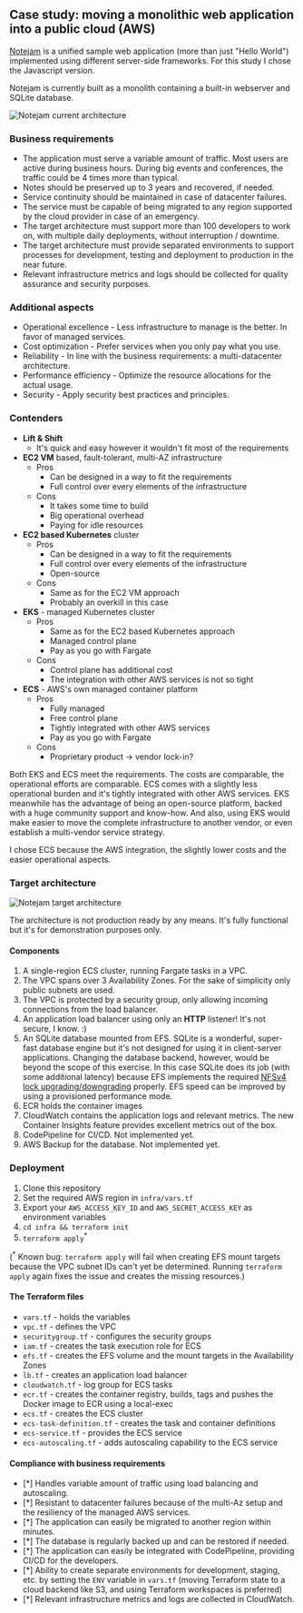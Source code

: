 ## Case study: moving a monolithic web application into a public cloud (AWS)

[Notejam](https://github.com/komarserjio/notejam) is a unified sample web application (more than just "Hello World") implemented using different server-side frameworks. For this study I chose the Javascript version.

Notejam is currently built as a monolith containing a built-in webserver and SQLite database.

![Notejam current architecture](https://www.dropbox.com/s/n40t5vnvhknj13x/notejam.png?raw=1)

### Business requirements

* The application must serve a variable amount of traffic. Most users are active during business hours. During big events and conferences, the traffic could be 4 times more than typical.
* Notes should be preserved up to 3 years and recovered, if needed.
* Service continuity should be maintained in case of datacenter failures.
* The service must be capable of being migrated to any region supported by the cloud provider in case of an emergency.
* The target architecture must support more than 100 developers to work on, with multiple daily deployments, without interruption / downtime.
* The target architecture must provide separated environments to support processes for development, testing and deployment to production in the near future.
* Relevant infrastructure metrics and logs should be collected for quality assurance and security purposes.

### Additional aspects

* Operational excellence - Less infrastructure to manage is the better. In favor of managed services.
* Cost optimization - Prefer services when you only pay what you use.
* Reliability - In line with the business requirements: a multi-datacenter architecture.
* Performance efficiency - Optimize the resource allocations for the actual usage.
* Security - Apply security best practices and principles.

### Contenders

* **Lift & Shift**
  * It's quick and easy however it wouldn't fit most of the requirements
* **EC2 VM** based, fault-tolerant, multi-AZ infrastructure
  * Pros
    * Can be designed in a way to fit the requirements
    * Full control over every elements of the infrastructure
  * Cons
    * It takes some time to build
    * Big operational overhead
    * Paying for idle resources
* **EC2 based Kubernetes** cluster
  * Pros
    * Can be designed in a way to fit the requirements
    * Full control over every elements of the infrastructure
    * Open-source
  * Cons
    * Same as for the EC2 VM approach
    * Probably an overkill in this case
* **EKS** - managed Kubernetes cluster
  * Pros
    * Same as for the EC2 based Kubernetes approach
    * Managed control plane
    * Pay as you go with Fargate
  * Cons
    * Control plane has additional cost
    * The integration with other AWS services is not so tight
* **ECS** - AWS's own managed container platform
  * Pros
    * Fully managed
    * Free control plane
    * Tightly integrated with other AWS services
    * Pay as you go with Fargate
  * Cons
    * Proprietary product -> vendor lock-in?

Both EKS and ECS meet the requirements. The costs are comparable, the operational efforts are comparable. ECS comes with a slightly less operational burden and it's tightly integrated with other AWS services. EKS meanwhile has the advantage of being an open-source platform, backed with a huge community support and know-how. And also, using EKS would make easier to move the complete infrastructure to another vendor, or even establish a multi-vendor service strategy.

I chose ECS because the AWS integration, the slightly lower costs and the easier operational aspects.

### Target architecture

![Notejam target architecture](https://www.dropbox.com/s/as51vxq3h3hqoun/notejam-on-ecs-architecture.png?raw=1)

The architecture is not production ready by any means. It's fully functional but it's for demonstration purposes only.
#### Components

1. A single-region ECS cluster, running Fargate tasks in a VPC.
2. The VPC spans over 3 Availability Zones. For the sake of simplicity only public subnets are used.
3. The VPC is protected by a security group, only allowing incoming connections from the load balancer.
4. An application load balancer using only an **HTTP** listener! It's not secure, I know. :)
5. An SQLite database mounted from EFS. SQLite is a wonderful, super-fast database engine but it's not designed for using it in client-server applications. Changing the database backend, however, would be beyond the scope of this exercise. In this case SQLite does its job (with some additional latency) because EFS implements the required [NFSv4 lock upgrading/downgrading](https://aws.amazon.com/about-aws/whats-new/2017/03/amazon-elastic-file-system-amazon-efs-now-supports-nfsv4-lock-upgrading-and-downgrading/) properly. EFS speed can be improved by using a provisioned performance mode.
6. ECR holds the container images
7. CloudWatch contains the application logs and relevant metrics. The new Container Insights feature provides excellent metrics out of the box.
8. CodePipeline for CI/CD. Not implemented yet.
9. AWS Backup for the database. Not implemented yet.

### Deployment

1. Clone this repository
2. Set the required AWS region in `infra/vars.tf`
3. Export your `AWS_ACCESS_KEY_ID` and `AWS_SECRET_ACCESS_KEY` as environment variables
4. `cd infra && terraform init`
5. `terraform apply`<sup>*</sup>

(<sup>*</sup> Known bug: `terraform apply` will fail when creating EFS mount targets because the VPC subnet IDs can't yet be determined. Running `terraform apply` again fixes the issue and creates the missing resources.)

#### The Terraform files

* `vars.tf` - holds the variables
* `vpc.tf` - defines the VPC
* `securitygroup.tf` - configures the security groups
* `iam.tf` - creates the task execution role for ECS
* `efs.tf` - creates the EFS volume and the mount targets in the Availability Zones
* `lb.tf` - creates an application load balancer
* `cloudwatch.tf` - log group for ECS tasks
* `ecr.tf` - creates the container registry, builds, tags and pushes the Docker image to ECR using a local-exec
* `ecs.tf` - creates the ECS cluster
* `ecs-task-definition.tf` - creates the task and container definitions
* `ecs-service.tf` - provides the ECS service
* `ecs-autoscaling.tf` - adds autoscaling capability to the ECS service

#### Compliance with business requirements

- [*] Handles variable amount of traffic using load balancing and autoscaling.
- [*] Resistant to datacenter failures because of the multi-Az setup and the resiliency of the managed AWS services.
- [*] The application can easily be migrated to another region within minutes.
- [*] The database is regularly backed up and can be restored if needed.
- [*] The application can easily be integrated with CodePipeline, providing CI/CD for the developers.
- [*] Ability to create separate environments for development, staging, etc. by setting the `ENV` variable in `vars.tf` (moving Terraform state to a cloud backend like S3, and using Terraform workspaces is preferred)
- [*] Relevant infrastructure metrics and logs are collected in CloudWatch.
